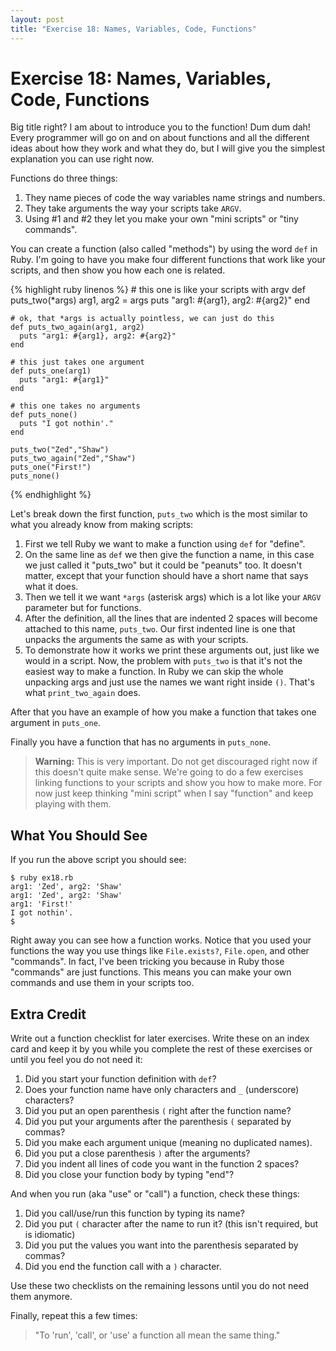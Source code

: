 ```yaml
---
layout: post
title: "Exercise 18: Names, Variables, Code, Functions"
---
```

# Exercise 18: Names, Variables, Code, Functions
Big title right? I am about to introduce you to the function! Dum dum dah! Every programmer will go on and on about functions and all the different ideas about how they work and what they do, but I will give you the simplest explanation you can use right now.

Functions do three things:

1. They name pieces of code the way variables name strings and numbers.
2. They take arguments the way your scripts take `ARGV`.
3. Using #1 and #2 they let you make your own "mini scripts" or "tiny commands".

You can create a function (also called "methods") by using the word `def` in Ruby. I'm going to have you make four different functions that work like your scripts, and then show you how each one is related.

{% highlight ruby linenos %}
    # this one is like your scripts with argv
    def puts_two(*args)
      arg1, arg2 = args
      puts "arg1: #{arg1}, arg2: #{arg2}"
    end
    
    # ok, that *args is actually pointless, we can just do this
    def puts_two_again(arg1, arg2)
      puts "arg1: #{arg1}, arg2: #{arg2}"
    end
    
    # this just takes one argument
    def puts_one(arg1)
      puts "arg1: #{arg1}"
    end
    
    # this one takes no arguments
    def puts_none()
      puts "I got nothin'."
    end
    
    puts_two("Zed","Shaw")
    puts_two_again("Zed","Shaw")
    puts_one("First!")
    puts_none()
{% endhighlight %}

Let's break down the first function, `puts_two` which is the most similar to what you already know from making scripts:


1. First we tell Ruby we want to make a function using `def` for "define".
2. On the same line as `def` we then give the function a name, in this case we just called it "puts_two" but it could be "peanuts" too. It doesn't matter, except that your function should have a short name that says what it does.
3. Then we tell it we want `*args` (asterisk args) which is a lot like your `ARGV` parameter but for functions.
4. After the definition, all the lines that are indented 2 spaces will become attached to this name, `puts_two`. Our first indented line is one that unpacks the arguments the same as with your scripts.
5. To demonstrate how it works we print these arguments out, just like we would in a script.
Now, the problem with `puts_two` is that it's not the easiest way to make a function. In Ruby we can skip the whole unpacking args and just use the names we want right inside `()`. That's what `print_two_again` does.

After that you have an example of how you make a function that takes one argument in `puts_one`.

Finally you have a function that has no arguments in `puts_none`.

> **Warning:** This is very important. Do not get discouraged right now if this doesn't quite make sense. We're going to do a few exercises linking functions to your scripts and show you how to make more. For now just keep thinking "mini script" when I say "function" and keep playing with them.

## What You Should See
If you run the above script you should see:

    $ ruby ex18.rb
    arg1: 'Zed', arg2: 'Shaw'
    arg1: 'Zed', arg2: 'Shaw'
    arg1: 'First!'
    I got nothin'.
    $

Right away you can see how a function works. Notice that you used your functions the way you use things like `File.exists?`, `File.open`, and other "commands". In fact, I've been tricking you because in Ruby those "commands" are just functions. This means you can make your own commands and use them in your scripts too.

## Extra Credit
Write out a function checklist for later exercises. Write these on an index card and keep it by you while you complete the rest of these exercises or until you feel you do not need it:

1. Did you start your function definition with `def`?
2. Does your function name have only characters and `_` (underscore) characters?
3. Did you put an open parenthesis `(` right after the function name?
4. Did you put your arguments after the parenthesis `(` separated by commas?
5. Did you make each argument unique (meaning no duplicated names).
6. Did you put a close parenthesis `)` after the arguments?
7. Did you indent all lines of code you want in the function 2 spaces?
8. Did you close your function body by typing "end"?

And when you run (aka "use" or "call") a function, check these things:

1. Did you call/use/run this function by typing its name?
2. Did you put `(` character after the name to run it? (this isn't required, but is idiomatic)
3. Did you put the values you want into the parenthesis separated by commas?
4. Did you end the function call with a `)` character. 

Use these two checklists on the remaining lessons until you do not need them anymore.

Finally, repeat this a few times:

> "To 'run', 'call', or 'use' a function all mean the same thing."
